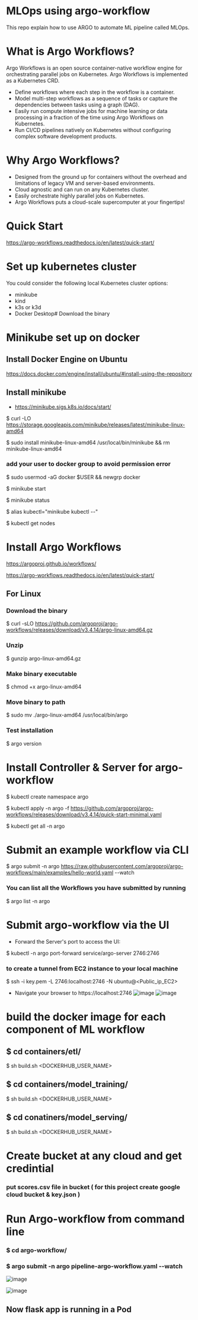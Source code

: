 # MLOps using argo-workflow
This repo explain how to use ARGO to automate ML pipeline called MLOps.
# What is Argo Workflows?
Argo Workflows is an open source container-native workflow engine for orchestrating parallel jobs on Kubernetes. Argo Workflows is implemented as a Kubernetes CRD.
- Define workflows where each step in the workflow is a container.
- Model multi-step workflows as a sequence of tasks or capture the dependencies between tasks using a graph (DAG).
- Easily run compute intensive jobs for machine learning or data processing in a fraction of the time using Argo Workflows on Kubernetes.
- Run CI/CD pipelines natively on Kubernetes without configuring complex software development products.
# Why Argo Workflows?
- Designed from the ground up for containers without the overhead and limitations of legacy VM and server-based environments.
- Cloud agnostic and can run on any Kubernetes cluster.
- Easily orchestrate highly parallel jobs on Kubernetes.
- Argo Workflows puts a cloud-scale supercomputer at your fingertips!
# Quick Start
https://argo-workflows.readthedocs.io/en/latest/quick-start/
# Set up kubernetes cluster 
You could consider the following local Kubernetes cluster options:
- minikube
- kind
- k3s or k3d
- Docker Desktop# Download the binary
# Minikube set up on docker
## Install Docker Engine on Ubuntu
https://docs.docker.com/engine/install/ubuntu/#install-using-the-repository
## Install minikube
- https://minikube.sigs.k8s.io/docs/start/

$ curl -LO https://storage.googleapis.com/minikube/releases/latest/minikube-linux-amd64

$ sudo install minikube-linux-amd64 /usr/local/bin/minikube && rm minikube-linux-amd64

### add your user to docker group to avoid permission error

  $ sudo usermod -aG docker $USER && newgrp docker
  
  $ minikube start
  
  $ minikube status
  
  $ alias kubectl="minikube kubectl --"
  
  $ kubectl get nodes

# Install Argo Workflows  
https://argoproj.github.io/workflows/

https://argo-workflows.readthedocs.io/en/latest/quick-start/
## For Linux
### Download the binary
$ curl -sLO https://github.com/argoproj/argo-workflows/releases/download/v3.4.14/argo-linux-amd64.gz
### Unzip
$ gunzip argo-linux-amd64.gz

### Make binary executable
$ chmod +x argo-linux-amd64

### Move binary to path
$ sudo mv ./argo-linux-amd64 /usr/local/bin/argo

### Test installation
$ argo version
# Install Controller & Server for argo-workflow
$ kubectl create namespace argo

$ kubectl apply -n argo -f https://github.com/argoproj/argo-workflows/releases/download/v3.4.14/quick-start-minimal.yaml

$ kubectl get all -n argo
# Submit an example workflow via CLI
$ argo submit -n argo https://raw.githubusercontent.com/argoproj/argo-workflows/main/examples/hello-world.yaml --watch
### You can list all the Workflows you have submitted by running 
$ argo list -n argo

# Submit argo-workflow via the UI
- Forward the Server's port to access the UI:

$ kubectl -n argo port-forward service/argo-server 2746:2746
### to create a tunnel from EC2 instance to your local machine
$ ssh -i key.pem -L 2746:localhost:2746 -N ubuntu@<Public_ip_EC2>
- Navigate your browser to https://localhost:2746
![image](https://github.com/sayyed-123/argo-workflow/assets/166358159/544da679-e827-4b8e-af65-d4ee6ff106ae)
![image](https://github.com/sayyed-123/argo-workflow/assets/166358159/db763107-a26f-413d-80d6-bbdc44963d4b)

# build the docker image for each component of ML workflow
##  $ cd containers/etl/
$ sh build.sh <DOCKERHUB_USER_NAME>

##  $ cd containers/model_training/
$ sh build.sh <DOCKERHUB_USER_NAME>

##  $ cd conatiners/model_serving/
$ sh build.sh <DOCKERHUB_USER_NAME>

# Create bucket at any cloud and get credintial
### put scores.csv file in bucket ( for this project create google cloud bucket & key.json )

# Run Argo-workflow from command line
### $ cd argo-workflow/
### $ argo submit -n argo pipeline-argo-workflow.yaml --watch 

![image](https://github.com/sayyed-123/argo-workflow/assets/166358159/0a71a827-1d4e-4575-98ac-ccde75fbe14f)

![image](https://github.com/sayyed-123/argo-workflow/assets/166358159/afb29f44-ef86-4b53-8487-6c0d0318811e)

## Now flask app is running in a Pod




